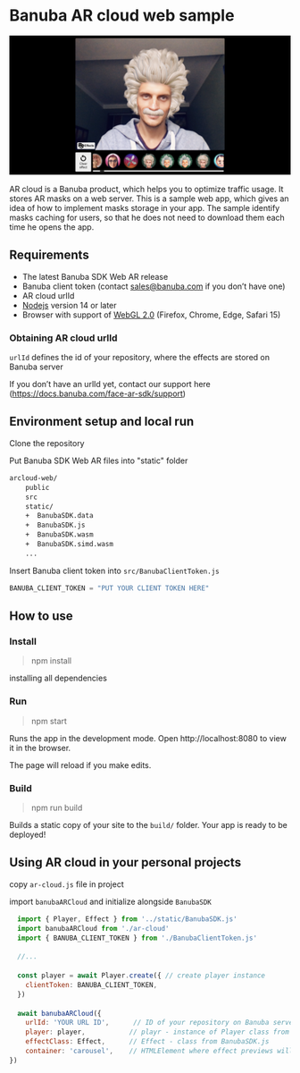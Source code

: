 # Banuba AR cloud web sample

![alt text](./public/images/prscrn.png)

AR cloud is a Banuba product, which helps you to optimize traffic usage. It stores AR masks on a web server. This is a sample web app, which gives an idea of how to implement masks storage in your app.
The sample identify masks caching for users, so that he does not need to download them each time he opens the app.

## Requirements

- The latest Banuba SDK Web AR release
- Banuba client token (contact sales@banuba.com if you don’t have one)
- AR cloud urlId  
- [Nodejs](https://nodejs.org/en/) version 14 or later 
- Browser with support of [WebGL 2.0](https://caniuse.com/#feat=webgl2) (Firefox, Chrome, Edge, Safari 15) 

### Obtaining AR cloud urlId

`urlId` defines the id of your repository, where the effects are stored on Banuba server

If you don’t have an urlId yet, contact our support here (https://docs.banuba.com/face-ar-sdk/support)

## Environment setup and local run

Clone the repository

Put Banuba SDK Web AR files into "static" folder

```diff
arcloud-web/
    public
    src
    static/
    +  BanubaSDK.data
    +  BanubaSDK.js
    +  BanubaSDK.wasm
    +  BanubaSDK.simd.wasm
    ...
```

Insert Banuba client token into `src/BanubaClientToken.js`

```js
BANUBA_CLIENT_TOKEN = "PUT YOUR CLIENT TOKEN HERE"
```

## How to use

### Install

> npm install

installing all dependencies

### Run

> npm start

Runs the app in the development mode.
Open http://localhost:8080 to view it in the browser.

The page will reload if you make edits.

### Build

> npm run build

Builds a static copy of your site to the `build/` folder.
Your app is ready to be deployed!

## Using AR cloud in your personal projects

copy `ar-cloud.js` file in project

import `banubaARCloud` and initialize alongside `BanubaSDK`

```js
  import { Player, Effect } from '../static/BanubaSDK.js'
  import banubaARCloud from './ar-cloud'
  import { BANUBA_CLIENT_TOKEN } from './BanubaClientToken.js'

  //...

  const player = await Player.create({ // create player instance
    clientToken: BANUBA_CLIENT_TOKEN,
  })

  await banubaARCloud({
    urlId: 'YOUR URL ID',      // ID of your repository on Banuba server
    player: player,           // playr - instance of Player class from BanubaSDK.js 
    effectClass: Effect,      // Effect - class from BanubaSDK.js
    container: 'carousel',    // HTMLElement where effect previews will be loaded
})
```

